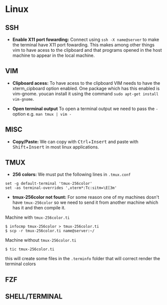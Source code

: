 # Linux

## SSH

- **Enable X11 port fowarding:** Connect using `ssh -X name@server` to make the terminal have X11 port fowarding. This makes among other things vim to have acess to the clipboard and that programs opened in the host machine to appear in the local machine.

## VIM

- **Clipboard acess:** To have acess to the clipboard VIM needs to have the xterm\_cipboard option enabled. One package which has this enabled is vim-gnome. youcan install it using the command `sudo apt-get install vim-gnome`.

- **Open terminal output** To open a terminal output we need to pass the `-` option e.g. `man tmux | vim -`

## MISC

- **Copy/Paste:** We can copy with <kbd>Ctrl</kbd>+<kbd>Insert</kbd> and paste with <kbd>Shift</kbd>+<kbd>Insert</kbd> in most linux applications.

## TMUX

- **256 colors:** We must put the following lines in `.tmux.conf` 

```shell
set -g default-terminal 'tmux-256color'
set -as terminal-overrides ',xterm*:Tc:sitm=\E[3m'
```
- **tmux-256color not fount:** For some reason one of my machines dosn't have `tmux-256color` so we need to send it from another machine which has it and then compile it.

Machine with `tmux-256color.ti`
```shell
$ infocmp tmux-256color > tmux-256color.ti
$ scp -r tmux-256color.ti name@server:~/
```
Machine without `tmux-256color.ti`
```shell
$ tic tmux-256color.ti
```
this will create some files in the `.terminfo` folder that will correct render the terminal colors
## FZF

## SHELL/TERMINAL
